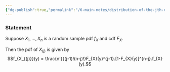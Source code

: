 ```yaml
---
{"dg-publish":true,"permalink":"/6-main-notes/distribution-of-the-jth-order-statistic/","tags":["inference","info"]}
---
```


### Statement

Suppose $X_{1},\dots,X_{n}$ is a random sample pdf $f_{X}$ and cdf $F_{X}$. 

Then the pdf of $X_{(j)}$ is given by
$$f_{X_{(j)}}(y) = \frac{n!}{(j-1)!(n-j)!}F_{X}(y)^{j-1}.[1-F_{X}(y)]^{n-j}.f_{X}(y).$$

